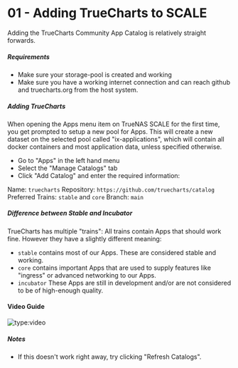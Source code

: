# 01 - Adding TrueCharts to SCALE

Adding the TrueCharts Community App Catalog is relatively straight forwards.

##### Requirements

- Make sure your storage-pool is created and working
- Make sure you have a working internet connection and can reach github and truecharts.org from the host system.

##### Adding TrueCharts

When opening the Apps menu item on TrueNAS SCALE for the first time, you get prompted to setup a new pool for Apps.
This will create a new dataset on the selected pool called "ix-applications", which will contain all docker containers and most application data, unless specified otherwise.

- Go to "Apps" in the left hand menu
- Select the "Manage Catalogs" tab
- Click "Add Catalog" and enter the required information:

Name: `truecharts`
Repository: `https://github.com/truecharts/catalog`
Preferred Trains: `stable` and `core`
Branch: `main`

##### Difference between Stable and Incubator

TrueCharts has multiple "trains": All trains contain Apps that should work fine. However they have a slightly different meaning:

- `stable` contains most of our Apps. These are considered stable and working.
- `core` contains important Apps that are used to supply features like "ingress" or advanced networking to our Apps.
- `incubator` These Apps are still in development and/or are not considered to be of high-enough quality.


#### Video Guide

![type:video](https://www.youtube.com/embed/EP04NBOpj4k)

##### Notes

- If this doesn't work right away, try clicking "Refresh Catalogs".
